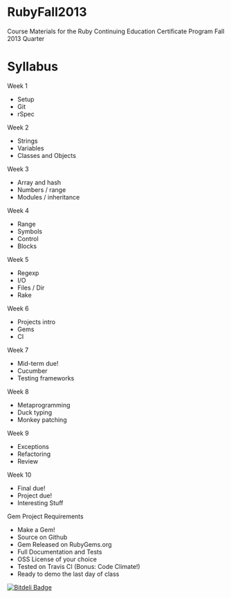RubyFall2013
============

Course Materials for the Ruby Continuing Education Certificate Program Fall 2013 Quarter 

Syllabus
============

Week 1
* Setup
* Git
* rSpec

Week 2
* Strings
* Variables
* Classes and Objects

Week 3
* Array and hash
* Numbers / range
* Modules / inheritance

Week 4
* Range
* Symbols
* Control
* Blocks

Week 5
* Regexp
* I/O
* Files / Dir
* Rake

Week 6
* Projects intro
* Gems
* CI

Week 7
* Mid-term due!
* Cucumber
* Testing frameworks

Week 8
* Metaprogramming
* Duck typing
* Monkey patching

Week 9
* Exceptions
* Refactoring
* Review

Week 10
* Final due!
* Project due!
* Interesting Stuff


Gem Project Requirements
* Make a Gem!
* Source on Github
* Gem Released on RubyGems.org
* Full Documentation and Tests
* OSS License of your choice
* Tested on Travis CI (Bonus: Code Climate!)
* Ready to demo the last day of class


[![Bitdeli Badge](https://d2weczhvl823v0.cloudfront.net/UWE-Ruby/rubywinter2014/trend.png)](https://bitdeli.com/free "Bitdeli Badge")

 
